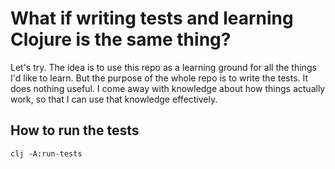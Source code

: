 # What if writing tests and learning Clojure is the same thing?

Let's try.
The idea is to use this repo as a learning ground for all the things I'd like to learn.
But the purpose of the whole repo is to write the tests.
It does nothing useful.
I come away with knowledge about how things actually work, so that I can use that knowledge effectively.

## How to run the tests

    clj -A:run-tests
